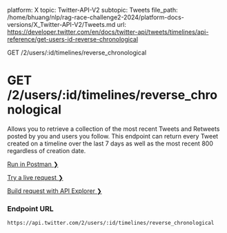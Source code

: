 platform: X
topic: Twitter-API-V2
subtopic: Tweets
file_path: /home/bhuang/nlp/rag-race-challenge2-2024/platform-docs-versions/X_Twitter-API-V2/Tweets.md
url: https://developer.twitter.com/en/docs/twitter-api/tweets/timelines/api-reference/get-users-id-reverse-chronological

GET /2/users/:id/timelines/reverse\_chronological

# GET /2/users/:id/timelines/reverse\_chronological

Allows you to retrieve a collection of the most recent Tweets and Retweets posted by you and users you follow. This endpoint can return every Tweet created on a timeline over the last 7 days as well as the most recent 800 regardless of creation date.

[Run in Postman ❯](https://t.co/twitter-api-postman) 

[Try a live request ❯](https://oauth-playground.glitch.me/?id=usersIdTimeline&params=%28%27tweet.fields%21%27created_at%27%7Eexpansions%21%27author_id%27%29_) 

[Build request with API Explorer ❯](https://developer.twitter.com/apitools/api?endpoint=%2F2%2Fusers%2F%7Bid%7D%2Ftimelines%2Freverse_chronological&method=get) 

### Endpoint URL

`https://api.twitter.com/2/users/:id/timelines/reverse_chronological`